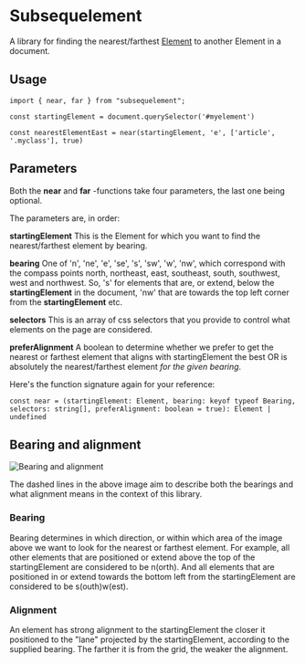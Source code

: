 # Subsequelement

A library for finding the nearest/farthest [Element](https://developer.mozilla.org/en-US/docs/Web/API/Element)
to another Element in a document.

## Usage
~~~
import { near, far } from "subsequelement";

const startingElement = document.querySelector('#myelement')

const nearestElementEast = near(startingElement, 'e', ['article', '.myclass'], true)
~~~

## Parameters
Both the **near** and **far** -functions take four parameters, the last one being optional.

The parameters are, in order:

**startingElement** This is the Element for which you want to find the nearest/farthest element by bearing.

**bearing** One of 'n', 'ne', 'e', 'se', 's', 'sw', 'w', 'nw', which correspond with the compass points
north, northeast, east, southeast, south, southwest, west and northwest. So, 's' for 
elements that are, or extend, below the **startingElement** in the document, 'nw' that are towards the
top left corner from the **startingElement** etc.

**selectors** This is an array of css selectors that you provide to control what elements on the page are considered.

**preferAlignment** A boolean to determine whether we prefer to get the nearest or farthest element that aligns 
with startingElement the best OR is absolutely the nearest/farthest element *for the given bearing*.

Here's the function signature again for your reference:

```const near = (startingElement: Element, bearing: keyof typeof Bearing, selectors: string[], preferAlignment: boolean = true): Element | undefined ```

## Bearing and alignment
![Bearing and alignment](/doc/bearings_and_alignment.png)

The dashed lines in the above image aim to describe both the bearings and what alignment means 
in the context of this library.

### Bearing
Bearing determines in which direction, or within which area of the image above we want to look 
for the nearest or farthest element. For example, all other elements that are positioned or extend
above the top of the startingElement are considered to be n(orth). And all elements that are
positioned in or extend towards the bottom left from the startingElement are considered to be 
s(outh)w(est).


### Alignment
An element has strong alignment to the startingElement the closer it positioned to the "lane" 
projected by the startingElement, according to the supplied bearing. The farther it is from
the grid, the weaker the alignment.

